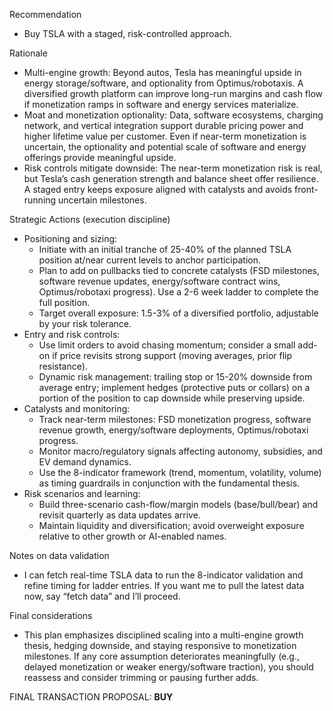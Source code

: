 Recommendation
- Buy TSLA with a staged, risk-controlled approach.

Rationale
- Multi-engine growth: Beyond autos, Tesla has meaningful upside in energy storage/software, and optionality from Optimus/robotaxis. A diversified growth platform can improve long-run margins and cash flow if monetization ramps in software and energy services materialize.
- Moat and monetization optionality: Data, software ecosystems, charging network, and vertical integration support durable pricing power and higher lifetime value per customer. Even if near-term monetization is uncertain, the optionality and potential scale of software and energy offerings provide meaningful upside.
- Risk controls mitigate downside: The near-term monetization risk is real, but Tesla’s cash generation strength and balance sheet offer resilience. A staged entry keeps exposure aligned with catalysts and avoids front-running uncertain milestones.

Strategic Actions (execution discipline)
- Positioning and sizing:
  - Initiate with an initial tranche of 25-40% of the planned TSLA position at/near current levels to anchor participation.
  - Plan to add on pullbacks tied to concrete catalysts (FSD milestones, software revenue updates, energy/software contract wins, Optimus/robotaxi progress). Use a 2-6 week ladder to complete the full position.
  - Target overall exposure: 1.5-3% of a diversified portfolio, adjustable by your risk tolerance.
- Entry and risk controls:
  - Use limit orders to avoid chasing momentum; consider a small add-on if price revisits strong support (moving averages, prior flip resistance).
  - Dynamic risk management: trailing stop or 15-20% downside from average entry; implement hedges (protective puts or collars) on a portion of the position to cap downside while preserving upside.
- Catalysts and monitoring:
  - Track near-term milestones: FSD monetization progress, software revenue growth, energy/software deployments, Optimus/robotaxi progress.
  - Monitor macro/regulatory signals affecting autonomy, subsidies, and EV demand dynamics.
  - Use the 8-indicator framework (trend, momentum, volatility, volume) as timing guardrails in conjunction with the fundamental thesis.
- Risk scenarios and learning:
  - Build three-scenario cash-flow/margin models (base/bull/bear) and revisit quarterly as data updates arrive.
  - Maintain liquidity and diversification; avoid overweight exposure relative to other growth or AI-enabled names.

Notes on data validation
- I can fetch real-time TSLA data to run the 8-indicator validation and refine timing for ladder entries. If you want me to pull the latest data now, say “fetch data” and I’ll proceed.

Final considerations
- This plan emphasizes disciplined scaling into a multi-engine growth thesis, hedging downside, and staying responsive to monetization milestones. If any core assumption deteriorates meaningfully (e.g., delayed monetization or weaker energy/software traction), you should reassess and consider trimming or pausing further adds.

FINAL TRANSACTION PROPOSAL: **BUY**